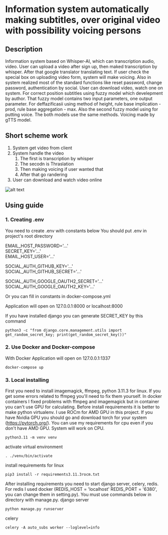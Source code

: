 # Information system automatically making subtitles, over original video with possibility voicing persons 

## Description
Information system based on Whisper-AI, which can transcription audio, video. User can upload a video after sign up, then maked transcription by whisper. After that google translator translating text. If user check the special box on uploading video form, system will make voicing. Also in system realized most of the standard functions like reset password, change password, authentication by social. User can download video, watch one on system. For correct position subtitles using fuzzy model which develepment by author. That fuzzy model contains two input parameters, one output parameter. For deffazificasii using method of height, rule base implication - prod, rule base aggregation - max. Also the second fuzzy model using for putting voice. The both models use the same methods. Voicing made by gTTS model.

## Short scheme  work
1. System get video from client
2. System handle the video
   1) The first is transcription by whisper
   2) The secodn is Thraslation
   3) Then making voicing if user wanted that
   4) After that go randering
3. User can download and watch video online

![alt text](result.gif)

## Using guide

### 1. Creating .env
You need to create .env with constants below
You should put .env in project's root directory

EMAIL_HOST_PASSWORD='...'  
SECRET_KEY='...'  
EMAIL_HOST_USER='...'  

SOCIAL_AUTH_GITHUB_KEY='...'  
SOCIAL_AUTH_GITHUB_SECRET='...'  

SOCIAL_AUTH_GOOGLE_OAUTH2_SECRET='...'  
SOCIAL_AUTH_GOOGLE_OAUTH2_KEY='...'  

Or you can fill in constants in docker-compose.yml

Application will open on 127.0.0.1:8000 or localhost:8000

If you have installed django you can generate SECRET_KEY by this command
```
python3 -c "from django.core.management.utils import get_random_secret_key; print(get_random_secret_key())"
```

### 2. Use Docker and Docker-compose
With Docker Application will open on 127.0.0.1:1337
```
docker-compose up
```

### 3. Local installing
First you need to install imagemagick, ffmpeg, python 3.11.3 for linux. If you get some errors related to ffmpeg you'll need to fix them yourself. In docker containers I fixed problems with ffmpeg and imagemagick but in container you can't use GPU for calculating.
Before install requirements it is better to make python virtualenv. I use ROCm for AMD GPU in this project. If you have Nvidia GPU you should go and download torch for your system (https://pytorch.org/). You can use my requirements for cpu even if you don't have AMD GPU. System will work on CPU.
```
python3.11 -m venv venv
```
activate virtual environment
```
. ./venv/bin/activate
```
install requirements for linux
```
pip3 install -r requirements3.11.3rocm.txt
```
After installing requirements you need to start django server, celery, redis. For redis I used docker (REDIS_HOST = 'localhost'
REDIS_PORT = '6380', you can change them in setting.py). You must use commands below in directory with manage.py.
django server
```
python manage.py runserver
```
celery
```
celery -A auto_subs worker --loglevel=info
```

